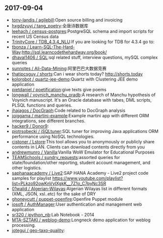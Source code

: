 ## 2017-09-04

* [tony-landis / agilebill](https://github.com/tony-landis/agilebill):Open source billing and invoicing
* [hxgdzyuyi / tang_poetry](https://github.com/hxgdzyuyi/tang_poetry):全唐诗数据库
* [leehach / census-postgres](https://github.com/leehach/census-postgres):PostgreSQL schema and import scripts for recent US Census data
* [TrinityCore / TDB_4.3.4_NLU](https://github.com/TrinityCore/TDB_4.3.4_NLU):If you are looking for TDB for 4.3.4 go to:
* [tbonza / Learn-SQL-The-Hard-Way](https://github.com/tbonza/Learn-SQL-The-Hard-Way):http://sql.learncodethehardway.org/book/
* [dhaval1406 / SQL](https://github.com/dhaval1406/SQL):sql related stuff, interview questions, mySQL complex queries
* [sunnotes / Ali-Data-Mining](https://github.com/sunnotes/Ali-Data-Mining):阿里巴巴大数据竞赛
* [thatjpcsguy / shorts](https://github.com/thatjpcsguy/shorts):Can i wear shorts today? http://shorts.today
* [kolorobot / quartz-jee-demo](https://github.com/kolorobot/quartz-jee-demo):Quartz with Clustering JEE demo application
* [pietdaniel / poetification](https://github.com/pietdaniel/poetification):give texts give poems
* [longwall / voynich_manchu_oradb](https://github.com/longwall/voynich_manchu_oradb):A research of Manchu hypothesis of Voynich manuscript. It's an Oracle database with tabes, DML scripts, PLSQL functions and queries.
* [jhajagos / DocGraph](https://github.com/jhajagos/DocGraph):Code related to DocGraph analysis
* [joiggama / martini-example](https://github.com/joiggama/martini-example):Example martini app with different ORM integrations, see different branches.
* [hacker9 / Donor9](https://github.com/hacker9/Donor9):
* [piotrsobecki / jSQLtuner](https://github.com/piotrsobecki/jSQLtuner):SQL tuner for improving Java applications ORM performance using NoSQL technologies.
* [cistoner / Lstore](https://github.com/cistoner/Lstore):This tool allows you to anonymously or publicly share contents in LAN. Clients can download contents directly from you
* [andrewmunro / Vanilla](https://github.com/andrewmunro/Vanilla):Vanilla WoW Emulator for Educational Purposes
* [TEAMSchools / sundry_requests](https://github.com/TEAMSchools/sundry_requests):assorted queries for state/foundation/other reporting, student account management, and other logistics.
* [saphanaacademy / Live2](https://github.com/saphanaacademy/Live2):SAP HANA Academy - Live2 project code samples for playlist https://www.youtube.com/playlist?list=PLkzo92owKnVyIXgkK__7Z1o_C7pyNc3SR
* [01walid / Algerian-Wilayas](https://github.com/01walid/Algerian-Wilayas):Algerian Wilayas list in different formats (XML, JSON, xsl..etc) for the sake of DRY
* [ghoneycutt / puppet-openfire](https://github.com/ghoneycutt/puppet-openfire):Openfire Puppet module
* [iosoft / AuthManager](https://github.com/iosoft/AuthManager):User authentication and management web application
* [sr320 / ipython_nb](https://github.com/sr320/ipython_nb):Lab Notebook - 2014
* [MTA-SZTAKI / weblog-demo](https://github.com/MTA-SZTAKI/weblog-demo):Longneck demo application for weblog processing.
* [jotegui / geo-taxo-quality](https://github.com/jotegui/geo-taxo-quality):
